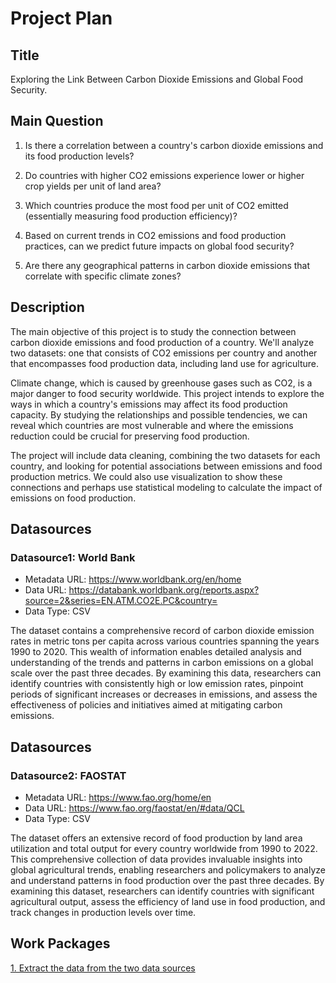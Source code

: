 # Project Plan

## Title
<!-- Give your project a short title. -->
Exploring the Link Between Carbon Dioxide Emissions and Global Food Security.

## Main Question

<!-- Think about one main question you want to answer based on the data. -->
1. Is there a correlation between a country's carbon dioxide emissions and its food production levels?

2. Do countries with higher CO2 emissions experience lower or higher crop yields per unit of land area?

3. Which countries produce the most food per unit of CO2 emitted (essentially measuring food production efficiency)?

4. Based on current trends in CO2 emissions and food production practices, can we predict future impacts on global food security?

5. Are there any geographical patterns in carbon dioxide emissions that correlate with specific climate zones?


## Description

<!-- Describe your data science project in max. 200 words. Consider writing about why and how you attempt it. -->
The main objective of this project is to study the connection between carbon dioxide emissions and food production of a country. We'll analyze two datasets: one that consists of CO2 emissions per country and another that encompasses food production data, including land use for agriculture.

Climate change, which is caused by greenhouse gases such as CO2, is a major danger to food security worldwide. This project intends to explore the ways in which a country's emissions may affect its food production capacity. By studying the relationships and possible tendencies, we can reveal which countries are most vulnerable and where the emissions reduction could be crucial for preserving food production.

The project will include data cleaning, combining the two datasets for each country, and looking for potential associations between emissions and food production metrics. We could also use visualization to show these connections and perhaps use statistical modeling to calculate the impact of emissions on food production.

## Datasources

<!-- Describe each datasources you plan to use in a section. Use the prefic "DatasourceX" where X is the id of the datasource. -->

### Datasource1: World Bank
* Metadata URL: https://www.worldbank.org/en/home
* Data URL: https://databank.worldbank.org/reports.aspx?source=2&series=EN.ATM.CO2E.PC&country=
* Data Type: CSV

The dataset contains a comprehensive record of carbon dioxide emission rates in metric tons per capita across various countries spanning the years 1990 to 2020. This wealth of information enables detailed analysis and understanding of the trends and patterns in carbon emissions on a global scale over the past three decades. By examining this data, researchers can identify countries with consistently high or low emission rates, pinpoint periods of significant increases or decreases in emissions, and assess the effectiveness of policies and initiatives aimed at mitigating carbon emissions.

## Datasources

<!-- Describe each datasources you plan to use in a section. Use the prefic "DatasourceX" where X is the id of the datasource. -->

### Datasource2: FAOSTAT
* Metadata URL: https://www.fao.org/home/en
* Data URL: https://www.fao.org/faostat/en/#data/QCL
* Data Type: CSV

The dataset offers an extensive record of food production by land area utilization and total output for every country worldwide from 1990 to 2022. This comprehensive collection of data provides invaluable insights into global agricultural trends, enabling researchers and policymakers to analyze and understand patterns in food production over the past three decades. By examining this dataset, researchers can identify countries with significant agricultural output, assess the efficiency of land use in food production, and track changes in production levels over time.

## Work Packages

<!-- List of work packages ordered sequentially, each pointing to an issue with more details. -->

[1. Extract the data from the two data sources](https://github.com/MD-IKRAM169/Project-Work-1_Md-Ikram-Tareq/issues/1)

